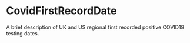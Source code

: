 # CovidFirstRecordDate
A brief description of UK and US regional first recorded positive COVID19 testing dates.
